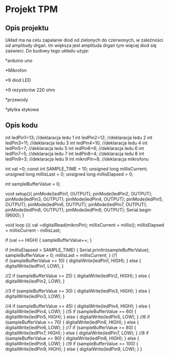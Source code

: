 # Projekt TPM

## Opis projektu
Układ ma na celu zapalanie diod od zielonych do czerwonych, w zależności od amplitudy drgań. Im większa jest amplituda drgań tym więcej diod się zaświeci. Do budowy tego układu użyje:

*arduino uno

*Mikrofon

*9 diod LED

*9 rezystorów 220 ohm

*przewody

*płytka stykowa

## Opis kodu

int ledPin1=13; //deklaracja ledu 1
int ledPin2=12; //deklaracja ledu 2
int ledPin3=11; //deklaracja ledu 3
int ledPin4=10; //deklaracja ledu 4
int ledPin5=7; //deklaracja ledu 5
int ledPin6=6; //deklaracja ledu 6
int ledPin7=5; //deklaracja ledu 7
int ledPin8=4; //deklaracja ledu 8
int ledPin9=3; //deklaracja ledu 9
int mikroPin=8; //deklaracja mikrofonu

int val =0;
const int SAMPLE_TIME = 10;
unsigned long millisCurrent;
unsigned long millisLast = 0;
unsigned long millisElapsed = 0;

int sampleBufferValue = 0;

void setup(){
  pinMode(ledPin1, OUTPUT);
  pinMode(ledPin2, OUTPUT);
  pinMode(ledPin3, OUTPUT);
  pinMode(ledPin4, OUTPUT);
  pinMode(ledPin5, OUTPUT);
  pinMode(ledPin6, OUTPUT);
  pinMode(ledPin7, OUTPUT);
  pinMode(ledPin8, OUTPUT);
  pinMode(ledPin9, OUTPUT);
  Serial.begin (9600);
}

void loop (){
  val =digitalRead(mikroPin);
  millisCurrent = millis();
  millisElapsed = millisCurrent - millisLast;

  if (val == HIGH)
  {
    sampleBufferValue++;
  }

  if (millisElapsed > SAMPLE_TIME)
  {
    Serial.println(sampleBufferValue);
    sampleBufferValue = 0;
    millisLast = millisCurrent;
  }
   //1       
   if (sampleBufferValue >= 10) {
    digitalWrite(ledPin1, HIGH); 
  }
  else {
    digitalWrite(ledPin1, LOW);
  }

  //2
   if (sampleBufferValue >= 25) {
    digitalWrite(ledPin2, HIGH);
  }
  else {
    digitalWrite(ledPin2, LOW);
  }

   //3
   if (sampleBufferValue >= 30) {
    digitalWrite(ledPin3, HIGH);
  }
  else {
    digitalWrite(ledPin3, LOW);
  }

  //4
  if (sampleBufferValue >= 45) {
    digitalWrite(ledPin4, HIGH);
  }
  else {
    digitalWrite(ledPin4, LOW);
  }
 //5
 if (sampleBufferValue >= 60) {
    digitalWrite(ledPin5, HIGH);
  }
  else {
    digitalWrite(ledPin5, LOW);
  }
  //6
   if (sampleBufferValue >= 70) {
    digitalWrite(ledPin6, HIGH);
  }
  else {
    digitalWrite(ledPin6, LOW);
  }
  //7
   if (sampleBufferValue >= 80) {
    digitalWrite(ledPin7, HIGH);
  }
  else {
    digitalWrite(ledPin7, LOW);
  }
  //8
   if (sampleBufferValue >= 90) {
    digitalWrite(ledPin8, HIGH);
  }
  else {
    digitalWrite(ledPin8, LOW);
  }
  //9
   if (sampleBufferValue >= 100) {
    digitalWrite(ledPin9, HIGH);
  }
  else {
    digitalWrite(ledPin9, LOW);
  }
}





